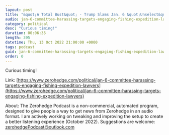 ```yaml
---
layout: post
title: "&quot;A Total Bust&quot; - Trump Slams Jan. 6 &quot;Unselect&quot; Committee After Unanimous Vote To Subpoena Former President"
audio: jan-6-committee-harassing-targets-engaging-fishing-expedition-lawyers-0
category: political
desc: "Curious timing!"
duration: 00:06:35
length: 395
datetime: Thu, 13 Oct 2022 21:00:00 +0000
tags: podcast
guid: jan-6-committee-harassing-targets-engaging-fishing-expedition-lawyers-0
order: 0
---
```

Curious timing!

Link: [https://www.zerohedge.com/political/jan-6-committee-harassing-targets-engaging-fishing-expedition-lawyers](https://www.zerohedge.com/political/jan-6-committee-harassing-targets-engaging-fishing-expedition-lawyers)

About: The Zerohedge Podcast is a non-commercial, automated program, designed to give people a way to get news from Zerohedge in an audio format.  I am actively working on tweaking and improving the setup to create a better listening experience (October 2022).  Suggestions are welcome: [zerohedgePodcast@outlook.com](mailto:zerohedgePodcast@outlook.com)